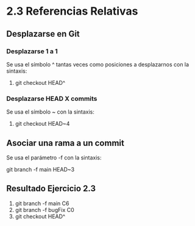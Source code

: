 # 2.3 Referencias Relativas

## Desplazarse en Git

### Desplazarse 1 a 1
Se usa el símbolo ^ tantas veces como posiciones a desplazarnos con la sintaxis:

1. git checkout HEAD^ 

### Desplazarse HEAD X commits
Se usa el símbolo ~ con la sintaxis:

1. git checkout HEAD~4

## Asociar una rama a un commit
Se usa el parámetro -f con la sintaxis:

git branch -f main HEAD~3

## Resultado Ejercicio 2.3
1. git branch -f main C6
2. git branch -f bugFix C0
3. git checkout HEAD^